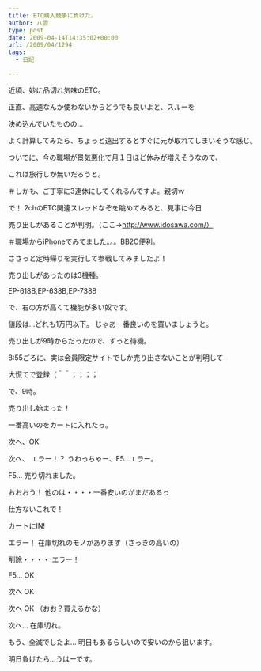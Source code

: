 ```yaml
---
title: ETC購入競争に負けた。
author: 八雲
type: post
date: 2009-04-14T14:35:02+00:00
url: /2009/04/1294
tags:
  - 日記

---
```

近頃、妙に品切れ気味のETC。
  
正直、高速なんか使わないからどうでも良いよと、スルーを
  
決め込んでいたものの…
  
よく計算してみたら、ちょっと遠出するとすぐに元が取れてしまいそうな感じ。
  
ついでに、今の職場が景気悪化で月１日ほど休みが増えそうなので、
  
これは旅行しか無いだろうと。
  
＃しかも、ご丁寧に3連休にしてくれるんですよ。親切ｗ

で！ 2chのETC関連スレッドなぞを眺めてみると、見事に今日
  
売り出しがあることが判明。（ここ→http://www.idosawa.com/）
  
＃職場からiPhoneでみてました。。。BB2C便利。
  
ささっと定時帰りを実行して参戦してみましたよ！

売り出しがあったのは3機種。
  
EP-618B,EP-638B,EP-738B
  
で、右の方が高くて機能が多い奴です。
  
値段は…どれも1万円以下。 じゃあ一番良いのを買いましょうと。
  
売り出しが9時からだったので、ずっと待機。
  
8:55ごろに、実は会員限定サイトでしか売り出さないことが判明して
  
大慌てで登録（＾＾；；；；

で、9時。
  
売り出し始まった！
  
一番高いのをカートに入れたっ。
  
次へ、OK
  
次へ、 エラー！？ うわっちゃー、F5…エラー。
  
F5… 売り切れました。
  
おおおう！ 他のは・・・・一番安いのがまだあるっ
  
仕方ないこれで！

カートにIN!
  
エラー！ 在庫切れのモノがあります（さっきの高いの）
  
削除・・・・ エラー！
  
F5… OK
  
次へ OK
  
次へ OK （おお？買えるかな）
  
次へ… 在庫切れ。

もう、全滅でしたよ… 明日もあるらしいので安いのから狙います。
  
明日負けたら…うはーです。
